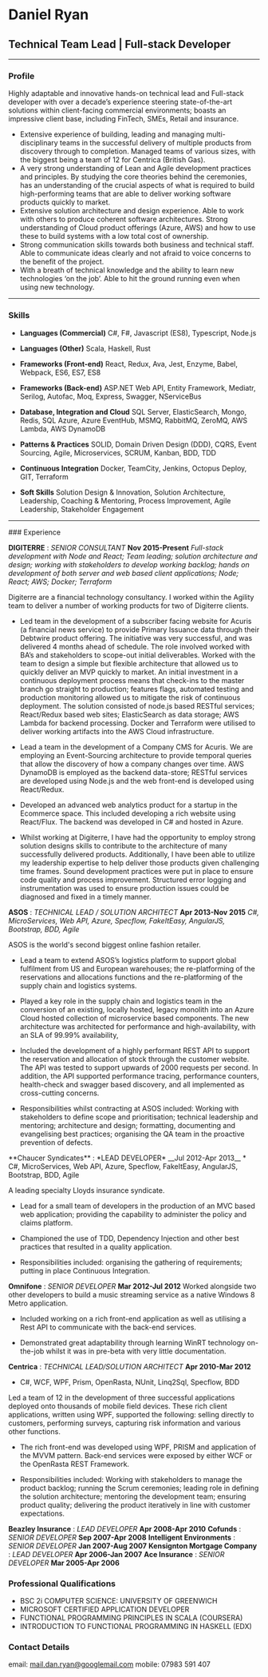 # Daniel Ryan
## Technical Team Lead | Full-stack Developer


---

### Profile

Highly adaptable and innovative hands-on technical lead and Full-stack developer with over a decade’s experience steering state-of-the-art solutions within client-facing commercial environments; boasts an impressive client base, including FinTech, SMEs, Retail and insurance.

* Extensive experience of building, leading and managing multi-disciplinary teams in the successful delivery of multiple products from discovery through to completion. Managed teams of various sizes, with the biggest being a team of 12 for Centrica (British Gas).
* A very strong understanding of Lean and Agile development practices and principles. By studying the core theories behind the ceremonies, has an understanding of the crucial aspects of what is required to build high-performing teams that are able to deliver working software products quickly to market.
* Extensive solution architecture and design experience. Able to work with others to produce coherent software architectures. Strong understanding of Cloud product offerings (Azure, AWS) and how to use these to build systems with a low total cost of ownership. 
* Strong communication skills towards both business and technical staff.  Able to communicate ideas clearly and not afraid to voice concerns to the benefit of the project.
* With a breath of technical knowledge and the ability to learn new technologies ‘on the job’.  Able to hit the ground running even when using new technology.


---

### Skills

* **Languages (Commercial)**
  C#, F#, Javascript (ES8), Typescript, Node.js

* **Languages (Other)**
  Scala, Haskell, Rust

* **Frameworks (Front-end)**
  React, Redux, Ava, Jest, Enzyme, Babel, Webpack, ES6, ES7, ES8

* **Frameworks (Back-end)**
  ASP.NET Web API, Entity Framework, Mediatr, Serilog, Autofac, Moq, Express, Swagger, NServiceBus

* **Database, Integration and Cloud**
  SQL Server, ElasticSearch, Mongo, Redis, SQL Azure, Azure EventHub, MSMQ, RabbitMQ, ZeroMQ, AWS Lambda, AWS DynamoDB

* **Patterns & Practices**
  SOLID, Domain Driven Design (DDD), CQRS, Event Sourcing, Agile, Microservices, SCRUM, Kanban, BDD, TDD

* **Continuous Integration**
  Docker, TeamCity, Jenkins, Octopus Deploy, GIT, Terraform

* **Soft Skills**
  Solution Design & Innovation, Solution Architecture, Leadership, Coaching & Mentoring, Process Improvement, Agile Leadership, Stakeholder Engagement
---
<div style="page-break-after: always;"></div>
### Experience

**DIGITERRE** : *SENIOR CONSULTANT* __Nov 2015-Present__
*Full-stack development with Node and React; Team leading; solution architecture and design; working with stakeholders to develop working backlog; hands on development of both server and web based client applications; Node; React; AWS; Docker; Terraform*

Digiterre are a financial technology consultancy. I worked within the Agility team to deliver a number of working products for two of Digiterre clients.

* Led team in the development of a subscriber facing website for Acuris (a financial news service) to provide Primary Issuance data through their Debtwire product offering.  The initiative was very successful, and was delivered 4 months ahead of schedule. The role involved worked with BA’s and stakeholders to scope-out initial deliverables. Worked with the team to design a simple but flexible architecture that allowed us to quickly deliver an MVP quickly to market. An initial investment in a continuous deployment process means that check-ins to the master branch go straight to production; features flags, automated testing and production monitoring allowed us to mitigate the risk of continuous deployment. The solution consisted of node.js based RESTful services; React/Redux based web sites; ElasticSearch as data storage; AWS Lambda for backend processing. Docker and Terraform were utilised to deliver working artifacts into the AWS Cloud infrastructure.

* Lead a team in the development of a Company CMS for Acuris. We are employing an Event-Sourcing architecture to provide temporal queries that allow the discovery of how a company changes over time. AWS DynamoDB is employed as the backend data-store; RESTful services are developed using Node.js and the web front-end is developed using React/Redux.

* Developed an advanced web analytics product for a startup in the Ecommerce space. This included developing a rich website using React/Flux. The backend was developed in C# and hosted in Azure.

* Whilst working at Digiterre, I have had the opportunity to employ strong solution designs skills to contribute to the architecture of many successfully delivered products. Additionally, I have been able to utilize my leadership expertise to help deliver those products given challenging time frames. Sound development practices were put in place to ensure code quality and process improvement. Structured error logging and instrumentation was used to ensure production issues could be diagnosed and fixed in a timely manner.


**ASOS** : *TECHNICAL LEAD / SOLUTION ARCHITECT* __Apr 2013-Nov 2015__
*C#, MicroServices, Web API, Azure, Specflow, FakeItEasy, AngularJS, Bootstrap, BDD, Agile*

ASOS is the world's second biggest online fashion retailer.

* Lead a team to extend ASOS’s logistics platform to support global fulfilment from US and European warehouses; the re-platforming of the reservations and allocations functions and the re-platforming of the supply chain and logistics systems.

* Played a key role in the supply chain and logistics team in the conversion of an existing, locally hosted, legacy monolith into an Azure Cloud hosted collection of microservice based components. The new architecture was architected for performance and high-availability, with an SLA of 99.99% availability,     

* Included the development of a highly performant REST API to support the reservation and allocation of stock through the customer website. The API was tested to support upwards of 2000 requests per second. In addition, the API supported performance tracing, performance counters, health-check and swagger based discovery, and all implemented as cross-cutting concerns.

* Responsibilities whilst contracting at ASOS included: Working with stakeholders to define scope and prioritisation; technical leadership and mentoring; architecture and design; formatting, documenting and evangelising best practices; organising the QA team in the proactive prevention of defects.

<div style="page-break-after: always;"></div>
**Chaucer Syndicates** : *LEAD DEVELOPER* __Jul 2012-Apr 2013__
* C#, MicroServices, Web API, Azure, Specflow, FakeItEasy, AngularJS, Bootstrap, BDD, Agile

A leading specialty Lloyds insurance syndicate.

*  Lead for a small team of developers in the production of an MVC based web application; providing the capability to administer the policy and claims platform.

* Championed the use of TDD, Dependency Injection and other best practices that resulted in a quality application.

* Responsibilities included: organising the gathering of requirements; putting in place Continuous Integration.
  
**Omnifone** : *SENIOR DEVELOPER* __Mar 2012-Jul 2012__
Worked alongside two other developers to build a music streaming service as a native Windows 8 Metro application.

* Included working on a rich front-end application as well as utilising a Rest API to communicate with the back-end services.

* Demonstrated great adaptability through learning WinRT technology on-the-job whilst it was in pre-beta with very little documentation.

**Centrica** : *TECHNICAL LEAD/SOLUTION ARCHITECT* __Apr 2010-Mar 2012__
 * C#, WCF, WPF, Prism, OpenRasta, NUnit, Linq2Sql, Specflow, BDD

 Led a team of 12 in the development of three successful applications deployed onto thousands of mobile field devices. These rich client applications, written using WPF, supported the following: selling directly to customers, performing surveys, capturing risk information and various other functions.

* The rich front-end was developed using WPF, PRISM and application of the MVVM  pattern. Back-end services were exposed by either WCF or the OpenRasta REST Framework.

* Responsibilities included: Working with stakeholders to manage the product  backlog; running the Scrum ceremonies; leading role in defining the solution  architecture; mentoring the development team; ensuring product quality;  delivering the product iteratively in line with customer expectations.

**Beazley Insurance** : *LEAD DEVELOPER* __Apr 2008-Apr 2010__
**Cofunds** : *SENIOR DEVELOPER* __Sep 2007-Apr 2008__
**Intelligent Environments** : *SENIOR DEVELOPER* __Jan 2007-Aug 2007__
**Kensignton Mortgage Company** : *LEAD DEVELOPER* __Apr 2006-Jan 2007__
**Ace Insurance** : *SENIOR DEVELOPER* __Mar 2005-Apr 2006__

### Professional Qualifications
* BSC 2i COMPUTER SCIENCE: UNIVERSITY OF GREENWICH
* MICROSOFT CERTIFIED APPLICATION DEVELOPER
* FUNCTIONAL PROGRAMMING PRINCIPLES IN SCALA (COURSERA)
* INTRODUCTION TO FUNCTIONAL PROGRAMMING IN HASKELL (EDX)

### Contact Details
email: mail.dan.ryan@googlemail.com
mobile: 07983 591 407